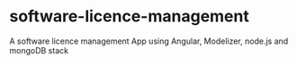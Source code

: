 software-licence-management
===========================

A software licence management App using Angular, Modelizer, node.js and mongoDB stack
